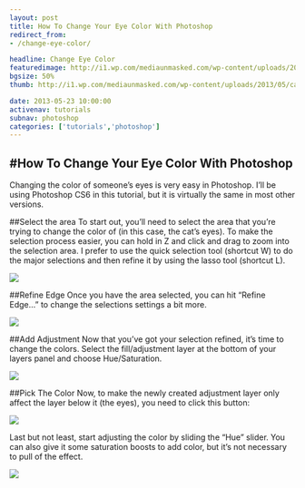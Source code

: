 ```yaml
---
layout: post
title: How To Change Your Eye Color With Photoshop
redirect_from:
- /change-eye-color/

headline: Change Eye Color
featuredimage: http://i1.wp.com/mediaunmasked.com/wp-content/uploads/2013/05/cat.jpg?zoom=1.5&resize=900%2C709
bgsize: 50%
thumb: http://i1.wp.com/mediaunmasked.com/wp-content/uploads/2013/05/cat.jpg?zoom=1.5&resize=900%2C709

date: 2013-05-23 10:00:00
activenav: tutorials
subnav: photoshop
categories: ['tutorials','photoshop']
---
```

#How To Change Your Eye Color With Photoshop
---

Changing the color of someone’s eyes is very easy in Photoshop. I’ll be using Photoshop CS6 in this tutorial, but it is virtually the same in most other versions.

##Select the area
To start out, you’ll need to select the area that you’re trying to change the color of (in this case, the cat’s eyes). To make the selection process easier, you can hold in Z and click and drag to zoom into the selection area. I prefer to use the quick selection tool (shortcut W) to do the major selections and then refine it by using the lasso tool (shortcut L).

![](http://i1.wp.com/i.imgur.com/bH9pqUI.jpg)

##Refine Edge
Once you have the area selected, you can hit “Refine Edge…” to change the selections settings a bit more.

![](http://i2.wp.com/i.imgur.com/n6p44Pr.jpg)

##Add Adjustment
Now that you’ve got your selection refined, it’s time to change the colors. Select the fill/adjustment layer at the bottom of your layers panel and choose Hue/Saturation.

![](http://i0.wp.com/i.imgur.com/cQsLpwq.jpg)

##Pick The Color
Now, to make the newly created adjustment layer only affect the layer below it (the eyes), you need to click this button: 

![](http://i2.wp.com/i.imgur.com/OPTQtuy.jpg)

Last but not least, start adjusting the color by sliding the “Hue” slider. You can also give it some saturation boosts to add color, but it’s not necessary to pull of the effect.

![](http://i1.wp.com/i.imgur.com/b5chZJ4.jpg)